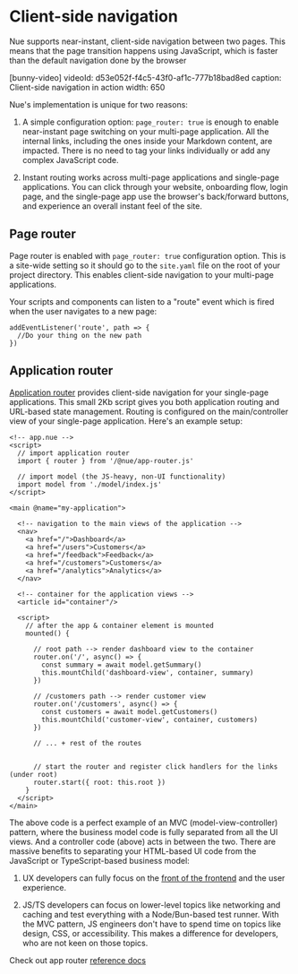 
# Client-side navigation
Nue supports near-instant, client-side navigation between two pages. This means that the page transition happens using JavaScript, which is faster than the default navigation done by the browser

[bunny-video]
  videoId: d53e052f-f4c5-43f0-af1c-777b18bad8ed
  caption: Client-side navigation in action
  width: 650

Nue's implementation is unique for two reasons:

1. A simple configuration option: `page_router: true` is enough to enable near-instant page switching on your multi-page application. All the internal links, including the ones inside your Markdown content, are impacted. There is no need to tag your links individually or add any complex JavaScript code.

2. Instant routing works across multi-page applications and single-page applications. You can click through your website, onboarding flow, login page, and the single-page app use the browser's back/forward buttons, and experience an overall instant feel of the site.


## Page router
Page router is enabled with `page_router: true` configuration option. This is a site-wide setting so it should go to the `site.yaml` file on the root of your project directory. This enables client-side navigation to your multi-page applications.

Your scripts and components can listen to a "route" event which is fired when the user navigates to a new page:

```
addEventListener('route', path => {
  //Do your thing on the new path
})
```


## Application router
[Application router](../reference/app-router.html) provides client-side navigation for your single-page applications. This small 2Kb script gives you both application routing and URL-based state management. Routing is configured on the main/controller view of your single-page application. Here's an example setup:

```
<!-- app.nue -->
<script>
  // import application router
  import { router } from '/@nue/app-router.js'

  // import model (the JS-heavy, non-UI functionality)
  import model from './model/index.js'
</script>

<main @name="my-application">

  <!-- navigation to the main views of the application -->
  <nav>
    <a href="/">Dashboard</a>
    <a href="/users">Customers</a>
    <a href="/feedback">Feedback</a>
    <a href="/customers">Customers</a>
    <a href="/analytics">Analytics</a>
  </nav>

  <!-- container for the application views -->
  <article id="container"/>

  <script>
    // after the app & container element is mounted
    mounted() {

      // root path --> render dashboard view to the container
      router.on('/', async() => {
        const summary = await model.getSummary()
        this.mountChild('dashboard-view', container, summary)
      })

      // /customers path --> render customer view
      router.on('/customers', async() => {
        const customers = await model.getCustomers()
        this.mountChild('customer-view', container, customers)
      })

      // ... + rest of the routes


      // start the router and register click handlers for the links (under root)
      router.start({ root: this.root })
    }
  </script>
</main>
```

The above code is a perfect example of an MVC (model-view-controller) pattern, where the business model code is fully separated from all the UI views. And a controller code (above) acts in between the two. There are massive benefits to separating your HTML-based UI code from the JavaScript or TypeScript-based business model:

1. UX developers can fully focus on the [front of the frontend](//bradfrost.com/blog/post/front-of-the-front-end-and-back-of-the-front-end-web-development/) and the user experience.

2. JS/TS developers can focus on lower-level topics like networking and caching and test everything with a Node/Bun-based test runner. With the MVC pattern, JS engineers don't have to spend time on topics like design, CSS, or accessibility. This makes a difference for developers, who are not keen on those topics.


Check out app router [reference docs](../reference/app-router.html)

